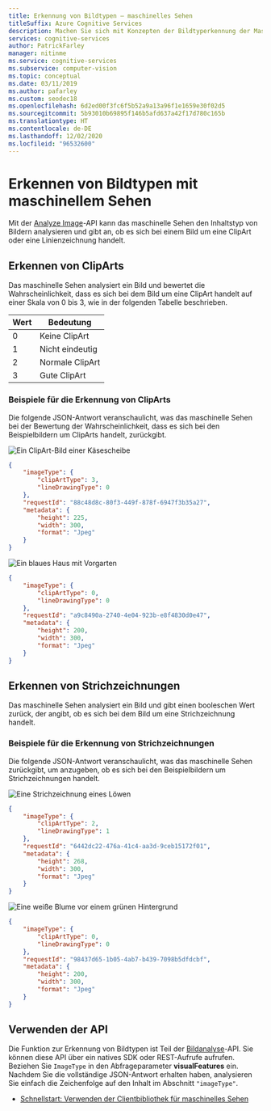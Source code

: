 ```yaml
---
title: Erkennung von Bildtypen – maschinelles Sehen
titleSuffix: Azure Cognitive Services
description: Machen Sie sich mit Konzepten der Bildtyperkennung der Maschinelles Sehen-API vertraut.
services: cognitive-services
author: PatrickFarley
manager: nitinme
ms.service: cognitive-services
ms.subservice: computer-vision
ms.topic: conceptual
ms.date: 03/11/2019
ms.author: pafarley
ms.custom: seodec18
ms.openlocfilehash: 6d2ed00f3fc6f5b52a9a13a96f1e1659e30f02d5
ms.sourcegitcommit: 5b93010b69895f146b5afd637a42f17d780c165b
ms.translationtype: HT
ms.contentlocale: de-DE
ms.lasthandoff: 12/02/2020
ms.locfileid: "96532600"
---
```

# <a name="detecting-image-types-with-computer-vision"></a>Erkennen von Bildtypen mit maschinellem Sehen

Mit der [Analyze Image](https://westcentralus.dev.cognitive.microsoft.com/docs/services/computer-vision-v3-1-ga/operations/56f91f2e778daf14a499f21b)-API kann das maschinelle Sehen den Inhaltstyp von Bildern analysieren und gibt an, ob es sich bei einem Bild um eine ClipArt oder eine Linienzeichnung handelt.

## <a name="detecting-clip-art"></a>Erkennen von ClipArts

Das maschinelle Sehen analysiert ein Bild und bewertet die Wahrscheinlichkeit, dass es sich bei dem Bild um eine ClipArt handelt auf einer Skala von 0 bis 3, wie in der folgenden Tabelle beschrieben.

| Wert | Bedeutung |
|-------|---------|
| 0 | Keine ClipArt |
| 1 | Nicht eindeutig |
| 2 | Normale ClipArt |
| 3 | Gute ClipArt |

### <a name="clip-art-detection-examples"></a>Beispiele für die Erkennung von ClipArts

Die folgende JSON-Antwort veranschaulicht, was das maschinelle Sehen bei der Bewertung der Wahrscheinlichkeit, dass es sich bei den Beispielbildern um ClipArts handelt, zurückgibt.

![Ein ClipArt-Bild einer Käsescheibe](./Images/cheese_clipart.png)

```json
{
    "imageType": {
        "clipArtType": 3,
        "lineDrawingType": 0
    },
    "requestId": "88c48d8c-80f3-449f-878f-6947f3b35a27",
    "metadata": {
        "height": 225,
        "width": 300,
        "format": "Jpeg"
    }
}
```

![Ein blaues Haus mit Vorgarten](./Images/house_yard.png)

```json
{
    "imageType": {
        "clipArtType": 0,
        "lineDrawingType": 0
    },
    "requestId": "a9c8490a-2740-4e04-923b-e8f4830d0e47",
    "metadata": {
        "height": 200,
        "width": 300,
        "format": "Jpeg"
    }
}
```

## <a name="detecting-line-drawings"></a>Erkennen von Strichzeichnungen

Das maschinelle Sehen analysiert ein Bild und gibt einen booleschen Wert zurück, der angibt, ob es sich bei dem Bild um eine Strichzeichnung handelt.

### <a name="line-drawing-detection-examples"></a>Beispiele für die Erkennung von Strichzeichnungen

Die folgende JSON-Antwort veranschaulicht, was das maschinelle Sehen zurückgibt, um anzugeben, ob es sich bei den Beispielbildern um Strichzeichnungen handelt.

![Eine Strichzeichnung eines Löwen](./Images/lion_drawing.png)

```json
{
    "imageType": {
        "clipArtType": 2,
        "lineDrawingType": 1
    },
    "requestId": "6442dc22-476a-41c4-aa3d-9ceb15172f01",
    "metadata": {
        "height": 268,
        "width": 300,
        "format": "Jpeg"
    }
}
```

![Eine weiße Blume vor einem grünen Hintergrund](./Images/flower.png)

```json
{
    "imageType": {
        "clipArtType": 0,
        "lineDrawingType": 0
    },
    "requestId": "98437d65-1b05-4ab7-b439-7098b5dfdcbf",
    "metadata": {
        "height": 200,
        "width": 300,
        "format": "Jpeg"
    }
}
```

## <a name="use-the-api"></a>Verwenden der API

Die Funktion zur Erkennung von Bildtypen ist Teil der [Bildanalyse](https://westcentralus.dev.cognitive.microsoft.com/docs/services/computer-vision-v3-1-ga/operations/56f91f2e778daf14a499f21b)-API. Sie können diese API über ein natives SDK oder REST-Aufrufe aufrufen. Beziehen Sie `ImageType` in den Abfrageparameter **visualFeatures** ein. Nachdem Sie die vollständige JSON-Antwort erhalten haben, analysieren Sie einfach die Zeichenfolge auf den Inhalt im Abschnitt `"imageType"`.

* [Schnellstart: Verwenden der Clientbibliothek für maschinelles Sehen](./quickstarts-sdk/client-library.md?pivots=programming-language-csharp)
